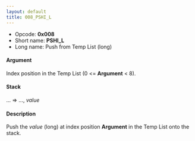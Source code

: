 ```yaml
---
layout: default
title: 008_PSHI_L
---
```


-   Opcode: **0x008**
-   Short name: **PSHI\_L**
-   Long name: Push from Temp List (long)

#### Argument

Index position in the Temp List (0 &lt;= **Argument** &lt; 8).

#### Stack

... =&gt; ..., *value*

#### Description

Push the *value* (long) at index position **Argument** in the Temp List onto the stack.
